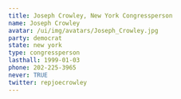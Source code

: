 ```yaml
---
title: Joseph Crowley, New York Congressperson
name: Joseph Crowley
avatar: /ui/img/avatars/Joseph_Crowley.jpg
party: democrat
state: new york
type: congressperson
lasthall: 1999-01-03
phone: 202-225-3965
never: TRUE
twitter: repjoecrowley
---
```

